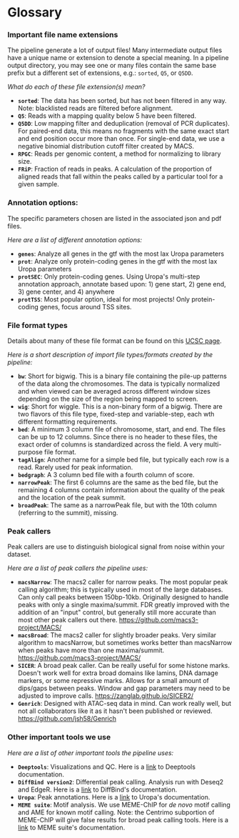 # Glossary

### Important file name extensions  

 The pipeline generate a lot of output files! Many intermediate output files have a unique name or extension to denote a special meaning. In a pipeline output directory, you may see one or many files contain the same base prefix but a different set of extensions, e.g.: `sorted`, `Q5`, or `Q5DD`.
 
_What do each of these file extension(s) mean?_

  - **`sorted`**: The data has been sorted, but has not been filtered in any way. Note: blacklisted reads are filtered before alignment.
  - **`Q5`**: Reads with a mapping quality below 5 have been filtered.
  - **`Q5DD`**: Low mapping filter and deduplication (removal of PCR duplicates). For paired-end data, this means no fragments with the same exact start and end position occur more than once. For single-end data, we use a negative binomial distribution cutoff filter created by MACS.
  - **`RPGC`**: Reads per genomic content, a method for normalizing to library size.
  - **`FRiP`**: Fraction of reads in peaks. A calculation of the proportion of aligned reads that fall within the peaks called by a particular tool for a given sample.

### Annotation options:

The specific parameters chosen are listed in the associated json and pdf files.

_Here are a list of different annotation options:_

  - **`genes`**: Analyze all genes in the gtf with the most lax Uropa parameters
  - **`prot`**: Analyze only protein-coding genes in the gtf with the most lax Uropa parameters
  - **`protSEC`**: Only protein-coding genes. Using Uropa's multi-step annotation approach, annotate based upon: 1) gene start, 2) gene end, 3) gene center, and 4) anywhere
  - **`protTSS`**: Most popular option, ideal for most projects! Only protein-coding genes, focus around TSS sites.

### File format types

Details about many of these file format can be found on this [UCSC page](https://genome.ucsc.edu/FAQ/FAQformat.html).

_Here is a short description of import file types/formats created by the pipeline:_

  - **`bw`**: Short for bigwig. This is a binary file containing the pile-up patterns of the data along the chromosomes. The data is typically normalized and when viewed can be averaged across different window sizes depending on the size of the region being mapped to screen.
  - **`wig`**: Short for wiggle. This is a non-binary form of a bigwig. There are two flavors of this file type, fixed-step and variable-step, each wth different formatting requirements.
  - **`bed`**: A minimum 3 column file of chromosome, start, and end. The files can be up to 12 columns. Since there is no header to these files, the exact order of columns is standardized across the field. A very multi-purpose file format.
  - **`tagAlign`**: Another name for a simple bed file, but typically each row is a read. Rarely used for peak information. 
  - **`bedgraph`**: A 3 column bed file with a fourth column of score.
  - **`narrowPeak`**: The first 6 columns are the same as the bed file, but the remaining 4 columns contain information about the quality of the peak and the location of the peak summit.
  - **`broadPeak`**: The same as a narrowPeak file, but with the 10th column (referring to the summit), missing.

### Peak callers

Peak callers are use to distinguish biological signal from noise within your dataset.

_Here are a list of peak callers the pipeline uses:_

  - **`macsNarrow`**: The macs2 caller for narrow peaks. The most popular peak calling algorithm; this is typically used in most of the large databases. Can only call peaks between 150bp-10kb. Originally designed to handle peaks with only a single maxima/summit. FDR greatly improved with the addition of an "input" control, but generally still more accurate than most other peak callers out there. https://github.com/macs3-project/MACS/
  - **`macsBroad`**: The macs2 caller for slightly broader peaks. Very similar algorithm to macsNarrow, but sometimes works better than macsNarrow when peaks have more than one maxima/summit. https://github.com/macs3-project/MACS/
  - **`SICER`**: A broad peak caller. Can be really useful for some histone marks. Doesn't work well for extra broad domains like lamins, DNA damage markers, or some repressive marks. Allows for a small amount of dips/gaps between peaks. Window and gap parameters may need to be adjusted to improve calls. https://zanglab.github.io/SICER2/
  - **`Genrich`**: Designed with ATAC-seq data in mind. Can work really well, but not all  collaborators like it as it hasn't been published or reviewed. https://github.com/jsh58/Genrich

### Other important tools we use

_Here are a list of other important tools the pipeline uses:_

  - **`Deeptools`**: Visualizations and QC. Here is a [link](https://deeptools.readthedocs.io/en/develop/index.html) to Deeptools documentation.
  - **`DiffBind version2`**: Differential peak calling. Analysis run with Deseq2 and EdgeR. Here is a [link](https://bioconductor.org/packages/release/bioc/vignettes/DiffBind/inst/doc/DiffBind.pdf) to DiffBind's documentation.
  - **`Uropa`**: Peak annotations. Here is a [link](https://uropa-manual.readthedocs.io/introduction.html) to Uropa's documentation.
  - **`MEME suite`**: Motif analysis. We use MEME-ChIP for *de novo* motif calling and AME for known motif calling. Note: the Centrimo subportion of MEME-ChIP will give false results for broad peak calling tools. Here is a [link](https://meme-suite.org/meme/index.html) to MEME suite's documentation.


